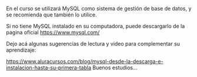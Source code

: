 En el curso se utilizará MySQL como sistema de gestión de base de datos, y se recomienda que también lo utilice.

Si no tiene MySQL instalado en su computadora, puede descargarlo de la pagina oficial https://www.mysql.com/

Dejo acá algunas sugerencias de lectura y video para complementar su aprendizaje:

https://www.aluracursos.com/blog/mysql-desde-la-descarga-e-instalacion-hasta-su-primera-tabla
Buenos estudios...